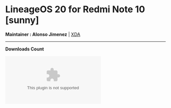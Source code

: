 # LineageOS 20 for Redmi Note 10 [sunny]

**Maintainer : Alonso Jimenez** | [XDA](https://forum.xda-developers.com/t/rom-13-unofficial-lineageos-20-mojito-sunny-ota-safetynet-signature-spoofing.4436693/)

------------------------------------------------------------------

**Downloads Count**

[![Github Releases (by Release)](https://img.shields.io/github/downloads/alonsoj636/lineage-alonsoj-releases/20-20230210/lineage-20.0-20230210-UNOFFICIAL-sunny.zip?label=Alonso%27s%20Cave&logo=e&style=social)](https://github.com/alonsoj636/lineage-alonsoj-releases/releases)

